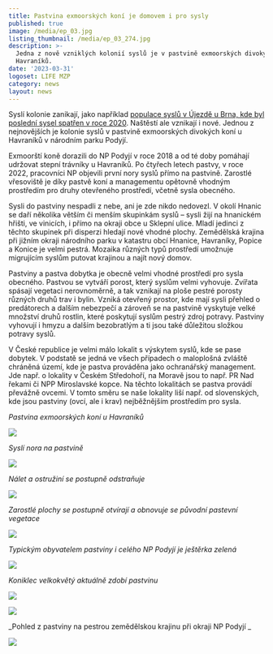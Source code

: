 ```yaml
---
title: Pastvina exmoorských koní je domovem i pro sysly
published: true
image: /media/ep_03.jpg
listing_thumbnail: /media/ep_03_274.jpg
description: >-
  Jedna z nově vzniklých kolonií syslů je v pastvině exmoorských divokých koní u
  Havraníků. 
date: '2023-03-31'
logoset: LIFE MZP
category: news
layout: news
---
```

Syslí kolonie zanikají, jako například [populace syslů v Újezdě u Brna, kde byl poslední sysel spatřen v roce 2020](/news/populace-syslů-v-újezdě-u-brna-zanikla). Naštěstí ale vznikají i nové. Jednou z nejnovějších je kolonie syslů v pastvině exmoorských divokých koní u Havraníků v národním parku Podyjí. 

Exmoorští koně dorazili do NP Podyjí v roce 2018 a od té doby pomáhají udržovat stepní trávníky u Havraníků. Po čtyřech letech pastvy, v roce 2022, pracovníci NP objevili první nory syslů přímo na pastvině. Zarostlé vřesoviště je díky pastvě koní a managementu opětovně vhodným prostředím pro druhy otevřeného prostředí, včetně sysla obecného. 

Sysli do pastviny nespadli z nebe, ani je zde nikdo nedovezl. V okolí Hnanic se daří několika větším či menším skupinkám syslů – sysli žijí na hnanickém hřišti, ve vinicích, i přímo na okraji obce u Sklepní ulice. Mladí jedinci z těchto skupinek při disperzi hledají nové vhodné plochy. Zemědělská krajina při jižním okraji národního parku v katastru obcí Hnanice, Havraníky, Popice a Konice je velmi pestrá. Mozaika různých typů prostředí umožnuje migrujícím syslům putovat krajinou a najít nový domov. 

Pastviny a pastva dobytka je obecně velmi vhodné prostředí pro sysla obecného. Pastvou se vytváří porost, který syslům velmi vyhovuje. Zvířata spásají vegetaci nerovnoměrně, a tak vznikají na ploše pestré porosty různých druhů trav i bylin. Vzniká otevřený prostor, kde mají sysli přehled o predátorech a dalším nebezpečí a zároveň se na pastvině vyskytuje velké množství druhů rostlin, které poskytují syslům pestrý zdroj potravy. Pastviny vyhovují i hmyzu a dalším bezobratlým a ti jsou také důležitou složkou potravy syslů. 

V České republice je velmi málo lokalit s výskytem syslů, kde se pase dobytek. V podstatě se jedná ve všech případech o maloplošná zvláště chráněná území, kde je pastva prováděna jako ochranářský management. Jde např. o lokality v Českém Středohoří, na Moravě jsou to např. PR Nad řekami či NPP Miroslavské kopce.  Na těchto lokalitách se pastva provádí převážně ovcemi. V tomto směru se naše lokality liší např. od slovenských, kde jsou pastviny (ovcí, ale i krav) nejběžnějším prostředím pro sysla. 

_Pastvina exmoorských koní u Havraníků_

![](/media/ep_01.jpg)

_Syslí nora na pastvině_

![](/media/ep_02.jpg)

_Nálet a ostružiní se postupně odstraňuje_

![](/media/ep_04.jpg)

_Zarostlé plochy se postupně otvírají a obnovuje se původní pastevní vegetace_

![](/media/ep_05.jpg)

_Typickým obyvatelem pastviny i celého NP Podyjí je ještěrka zelená_

![](/media/ep_06.jpg)

_Koniklec velkokvětý aktuálně zdobí pastvinu_

![](/media/ep_07.jpg)

![](/media/ep_08.jpg)

_Pohled z pastviny na pestrou zemědělskou krajinu při okraji NP Podyjí _

![](/media/ep_09.jpg)
